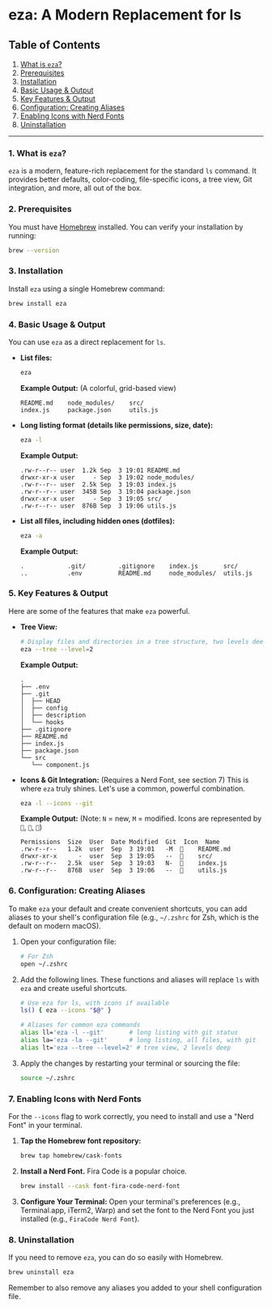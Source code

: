 # eza: A Modern Replacement for ls

## Table of Contents

1.  [What is `eza`?](#1-what-is-eza)
2.  [Prerequisites](#2-prerequisites)
3.  [Installation](#3-installation)
4.  [Basic Usage & Output](#4-basic-usage--output)
5.  [Key Features & Output](#5-key-features--output)
6.  [Configuration: Creating Aliases](#6-configuration-creating-aliases)
7.  [Enabling Icons with Nerd Fonts](#7-enabling-icons-with-nerd-fonts)
8.  [Uninstallation](#8-uninstallation)

-----

### 1\. What is `eza`?

`eza` is a modern, feature-rich replacement for the standard `ls` command. It provides better defaults, color-coding, file-specific icons, a tree view, Git integration, and more, all out of the box.

### 2\. Prerequisites

You must have [Homebrew](https://brew.sh/) installed. You can verify your installation by running:

```bash
brew --version
```

### 3\. Installation

Install `eza` using a single Homebrew command:

```bash
brew install eza
```

### 4\. Basic Usage & Output

You can use `eza` as a direct replacement for `ls`.

  * **List files:**

    ```bash
    eza
    ```

    **Example Output:** (A colorful, grid-based view)

    ```text
    README.md    node_modules/    src/
    index.js     package.json     utils.js
    ```

  * **Long listing format (details like permissions, size, date):**

    ```bash
    eza -l
    ```

    **Example Output:**

    ```text
    .rw-r--r-- user  1.2k Sep  3 19:01 README.md
    drwxr-xr-x user     - Sep  3 19:02 node_modules/
    .rw-r--r-- user  2.5k Sep  3 19:03 index.js
    .rw-r--r-- user  345B Sep  3 19:04 package.json
    drwxr-xr-x user     - Sep  3 19:05 src/
    .rw-r--r-- user  876B Sep  3 19:06 utils.js
    ```

  * **List all files, including hidden ones (dotfiles):**

    ```bash
    eza -a
    ```

    **Example Output:**

    ```text
    .            .git/         .gitignore    index.js       src/
    ..           .env          README.md     node_modules/  utils.js
    ```

### 5\. Key Features & Output

Here are some of the features that make `eza` powerful.

  * **Tree View:**

    ```bash
    # Display files and directories in a tree structure, two levels deep
    eza --tree --level=2
    ```

    **Example Output:**

    ```text
    .
    ├── .env
    ├── .git
    │  ├── HEAD
    │  ├── config
    │  ├── description
    │  └── hooks
    ├── .gitignore
    ├── README.md
    ├── index.js
    ├── package.json
    └── src
       └── component.js
    ```

  * **Icons & Git Integration:** (Requires a Nerd Font, see section 7)
    This is where `eza` truly shines. Let's use a common, powerful combination.

    ```bash
    eza -l --icons --git
    ```

    **Example Output:**
    (Note: `N` = new, `M` = modified. Icons are represented by ``, ``, ``)

    ```text
    Permissions  Size  User  Date Modified  Git  Icon  Name
    .rw-r--r--   1.2k  user  Sep  3 19:01   -M      README.md
    drwxr-xr-x      -  user  Sep  3 19:05   --      src/
    .rw-r--r--   2.5k  user  Sep  3 19:03   N-      index.js
    .rw-r--r--   876B  user  Sep  3 19:06   --      utils.js
    ```

### 6\. Configuration: Creating Aliases

To make `eza` your default and create convenient shortcuts, you can add aliases to your shell's configuration file (e.g., `~/.zshrc` for Zsh, which is the default on modern macOS).

1.  Open your configuration file:

    ```bash
    # For Zsh
    open ~/.zshrc
    ```

2.  Add the following lines. These functions and aliases will replace `ls` with `eza` and create useful shortcuts.

    ```bash
    # Use eza for ls, with icons if available
    ls() { eza --icons "$@" }

    # Aliases for common eza commands
    alias ll='eza -l --git'       # long listing with git status
    alias la='eza -la --git'      # long listing, all files, with git
    alias lt='eza --tree --level=2' # tree view, 2 levels deep
    ```

3.  Apply the changes by restarting your terminal or sourcing the file:

    ```bash
    source ~/.zshrc
    ```

### 7\. Enabling Icons with Nerd Fonts

For the `--icons` flag to work correctly, you need to install and use a "Nerd Font" in your terminal.

1.  **Tap the Homebrew font repository:**

    ```bash
    brew tap homebrew/cask-fonts
    ```

2.  **Install a Nerd Font.** Fira Code is a popular choice.

    ```bash
    brew install --cask font-fira-code-nerd-font
    ```

3.  **Configure Your Terminal:** Open your terminal's preferences (e.g., Terminal.app, iTerm2, Warp) and set the font to the Nerd Font you just installed (e.g., `FiraCode Nerd Font`).

### 8\. Uninstallation

If you need to remove `eza`, you can do so easily with Homebrew.

```bash
brew uninstall eza
```

Remember to also remove any aliases you added to your shell configuration file.